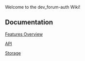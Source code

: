 Welcome to the dev_forum-auth Wiki!

## Documentation

[Features Overview](Features)

[API](Api)

[Storage](Storage)
